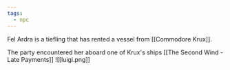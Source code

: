 ```yaml
---
tags:
  - npc
---
```


Fel Ardra is a tiefling that has rented a vessel from [[Commodore Krux]].

The party encountered her aboard one of Krux's ships [[The Second Wind - Late Payments]]
![[luigi.png]]
